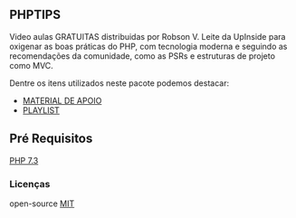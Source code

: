 ## PHPTIPS
Video aulas GRATUITAS distribuidas por Robson V. Leite da UpInside para oxigenar as boas práticas do PHP, com tecnologia moderna e seguindo as recomendações da comunidade, como as PSRs e estruturas de projeto como MVC.

Dentre os itens utilizados neste pacote podemos destacar:
* [MATERIAL DE APOIO](https://pages.upinside.com.br/phptips/)
* [PLAYLIST](https://youtube.com/playlist?list=PLi_gvjv-JgXqsmCAOrueT1-4JrnMW8_Gg)

## Pré Requisitos
[PHP 7.3](https://www.php.net/downloads.php)

### Licenças
open-source [MIT](http://opensource.org/licenses/MIT)<br/>
